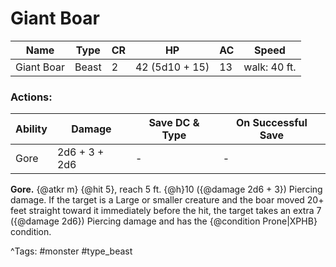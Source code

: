 # Giant Boar

| Name | Type | CR | HP | AC | Speed |
|------|------|----|----|----|-------|
| Giant Boar | Beast | 2 | 42 (5d10 + 15) | 13 | walk: 40 ft. |

### Actions:

| Ability | Damage | Save DC & Type | On Successful Save |
|---------|--------|----------------|--------------------|
| Gore | 2d6 + 3 + 2d6 | - | - |


**Gore.** {@atkr m} {@hit 5}, reach 5 ft. {@h}10 ({@damage 2d6 + 3}) Piercing damage. If the target is a Large or smaller creature and the boar moved 20+ feet straight toward it immediately before the hit, the target takes an extra 7 ({@damage 2d6}) Piercing damage and has the {@condition Prone|XPHB} condition.

^Tags: #monster #type_beast